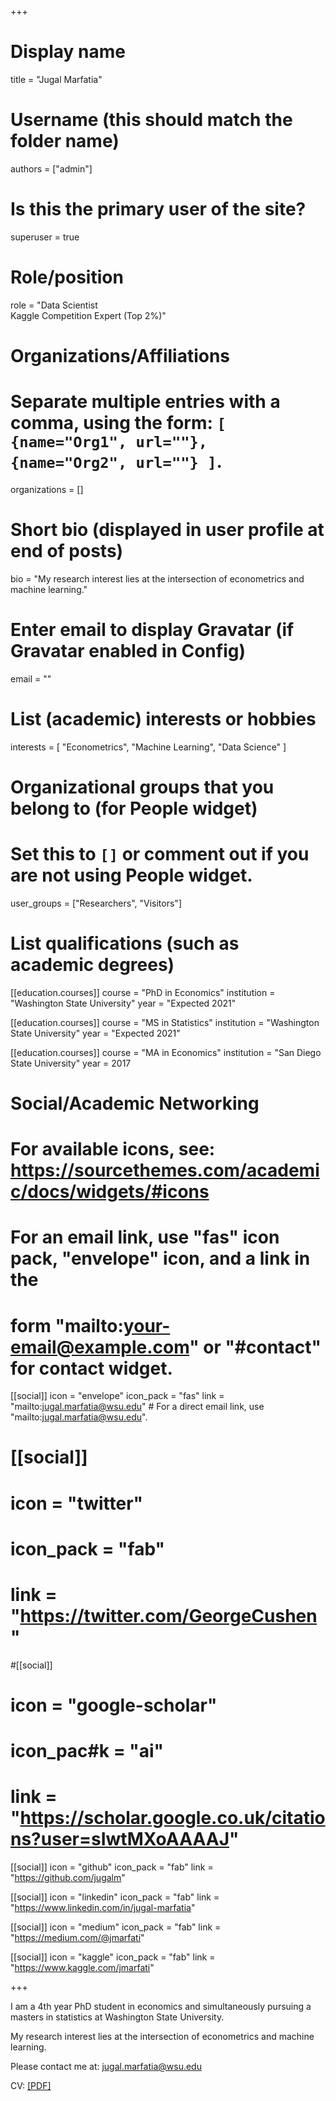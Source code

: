 +++
# Display name
title = "Jugal Marfatia"

# Username (this should match the folder name)
authors = ["admin"]

# Is this the primary user of the site?
superuser = true

# Role/position
role = "Data Scientist  <br> Kaggle Competition Expert (Top 2%)"

# Organizations/Affiliations
#   Separate multiple entries with a comma, using the form: `[ {name="Org1", url=""}, {name="Org2", url=""} ]`.
organizations = []

# Short bio (displayed in user profile at end of posts)
bio = "My research interest lies at the intersection of econometrics and machine learning."

# Enter email to display Gravatar (if Gravatar enabled in Config)
email = ""

# List (academic) interests or hobbies
interests = [
  "Econometrics",
  "Machine Learning",
  "Data Science"
]

# Organizational groups that you belong to (for People widget)
#   Set this to `[]` or comment out if you are not using People widget.
user_groups = ["Researchers", "Visitors"]

# List qualifications (such as academic degrees)
[[education.courses]]
  course = "PhD in Economics"
  institution = "Washington State University"
  year = "Expected 2021"

[[education.courses]]
  course = "MS in Statistics"
  institution = "Washington State University"
  year = "Expected 2021"

[[education.courses]]
  course = "MA in Economics"
  institution = "San Diego State University"
  year = 2017

# Social/Academic Networking
# For available icons, see: https://sourcethemes.com/academic/docs/widgets/#icons
#   For an email link, use "fas" icon pack, "envelope" icon, and a link in the
#   form "mailto:your-email@example.com" or "#contact" for contact widget.

[[social]]
  icon = "envelope"
  icon_pack = "fas"
  link = "mailto:jugal.marfatia@wsu.edu"  # For a direct email link, use "mailto:jugal.marfatia@wsu.edu".

# [[social]]
#   icon = "twitter"
#   icon_pack = "fab"
#   link = "https://twitter.com/GeorgeCushen"

#[[social]]
#  icon = "google-scholar"
#  icon_pac#k = "ai"
#  link = "https://scholar.google.co.uk/citations?user=sIwtMXoAAAAJ"

[[social]]
  icon = "github"
  icon_pack = "fab"
  link = "https://github.com/jugalm"
  
[[social]]
  icon = "linkedin"
  icon_pack = "fab"
  link = "https://www.linkedin.com/in/jugal-marfatia"

[[social]]
  icon = "medium"
  icon_pack = "fab"
  link = "https://medium.com/@jmarfati"

[[social]]
  icon = "kaggle"
  icon_pack = "fab"
  link = "https://www.kaggle.com/jmarfati"

+++

I am a 4th year PhD student in economics and simultaneously pursuing a masters in statistics at Washington State University. 

My research interest lies at the intersection of econometrics and machine learning.

Please contact me at: <jugal.marfatia@wsu.edu>

CV: [\[PDF\]](media/JM_CV.pdf)
